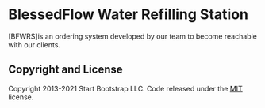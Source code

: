 # BlessedFlow Water Refilling Station

[BFWRS]is an ordering system developed by our team to become reachable with our clients. 



## Copyright and License

Copyright 2013-2021 Start Bootstrap LLC. Code released under the [MIT](https://github.com/StartBootstrap/startbootstrap-resume/blob/master/LICENSE) license.
